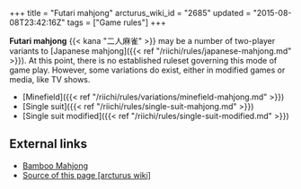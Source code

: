 +++
title = "Futari mahjong"
arcturus_wiki_id = "2685"
updated = "2015-08-08T23:42:16Z"
tags = ["Game rules"]
+++

**Futari mahjong** {{< kana "二人麻雀" >}} may be a number of two-player variants to [Japanese
mahjong]({{< ref "/riichi/rules/japanese-mahjong.md" >}}). At this point, there is no established
ruleset governing this mode of game play. However, some variations do exist, either in modified
games or media, like TV shows.

- [Minefield]({{< ref "/riichi/rules/variations/minefield-mahjong.md" >}})
- [Single suit]({{< ref "/riichi/rules/single-suit-mahjong.md" >}})
- [Single suit modified]({{< ref "/riichi/rules/single-suit-modified.md" >}})

## External links

- [Bamboo Mahjong](http://www.gamedesign.jp/flash/bamboo/bamboo.html)
- [Source of this page [arcturus wiki]](http://arcturus.su/wiki/Futari_mahjong)
